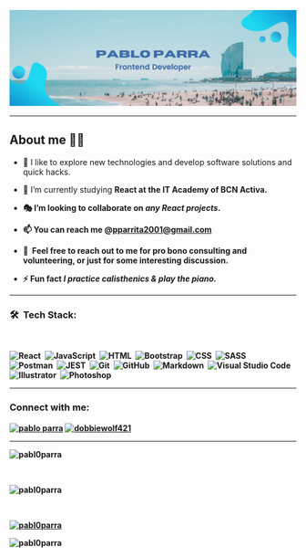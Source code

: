 <a href="https://github.com/Pabl0Parra">![Pabl0Parra Profile SVG](./assets/profile.svg)</a>

---

<!-- Description about me -->
<h2> About me 👨‍💻 </h2>

- 🔭 I like to explore new technologies and develop software solutions and quick hacks.

- 🌱 I’m currently studying <strong>React<strong> at the IT Academy of BCN Activa.

- :performing_arts: I’m looking to collaborate on <em>any React projects.</em>

- 📫 You can reach me @<strong>pparrita2001@gmail.com<strong>

- 💬 &nbsp;Feel free to reach out to me for pro bono consulting and volunteering, or just for some interesting discussion.
- ⚡ Fun fact <em>I practice calisthenics & play the piano.</em>

---

<h3>🛠 &nbsp;Tech Stack:</h3><br/>

![React](https://img.shields.io/badge/-React-05122A?style=flat&logo=react)&nbsp;
![JavaScript](https://img.shields.io/badge/-JavaScript-05122A?style=flat&logo=javascript)&nbsp;
![HTML](https://img.shields.io/badge/-HTML-05122A?style=flat&logo=HTML5)&nbsp;
![Bootstrap](https://img.shields.io/badge/-Bootstrap-05122A?style=flat&logo=bootstrap&logoColor=563D7C)&nbsp;
![CSS](https://img.shields.io/badge/-CSS-05122A?style=flat&logo=CSS3&logoColor=1572B6)&nbsp;
![SASS](https://img.shields.io/badge/-SASS-05122A?style=flat&logo=SASS)&nbsp;  
![Postman](https://img.shields.io/badge/-Postman-05122A?style=flat&logo=Postman)&nbsp;
![JEST](https://img.shields.io/badge/-JEST-05122A?style=flat&logo=JEST)&nbsp; 
![Git](https://img.shields.io/badge/-Git-05122A?style=flat&logo=git)&nbsp;
![GitHub](https://img.shields.io/badge/-GitHub-05122A?style=flat&logo=github)&nbsp;
![Markdown](https://img.shields.io/badge/-Markdown-05122A?style=flat&logo=markdown)&nbsp;
![Visual Studio Code](https://img.shields.io/badge/-Visual%20Studio%20Code-05122A?style=flat&logo=visual-studio-code&logoColor=007ACC)&nbsp;
![Illustrator](https://img.shields.io/badge/-Illustrator-05122A?style=flat&logo=adobe-illustrator)&nbsp;
![Photoshop](https://img.shields.io/badge/-Photoshop-05122A?style=flat&logo=adobe-photoshop)&nbsp;

---

<h3 align="left">Connect with me:</h3>
<p align="left">
<a href="https://linkedin.com/in/pablo parra" target="blank"><img align="center" src="https://raw.githubusercontent.com/rahuldkjain/github-profile-readme-generator/master/src/images/icons/Social/linked-in-alt.svg" alt="pablo parra" height="30" width="40" /></a>
<a href="https://instagram.com/dobbiewolf421" target="blank"><img align="center" src="https://raw.githubusercontent.com/rahuldkjain/github-profile-readme-generator/master/src/images/icons/Social/instagram.svg" alt="dobbiewolf421" height="30" width="40" /></a>
</p>  
  
---

<img src="https://github-readme-stats.vercel.app/api/top-langs?username=pabl0parra&show_icons=true&locale=en&theme=github_dark&layout=compact" alt="pabl0parra" /></p><br/>

<img src="https://github-readme-stats.vercel.app/api?username=pabl0parra&show_icons=true&theme=github_dark&locale=en" alt="pabl0parra" /></p><br/>

<a href="https://github.com/ryo-ma/github-profile-trophy"><img src="https://github-profile-trophy.vercel.app/?username=pabl0parra&theme=github_dark" alt="pabl0parra" /></a> </p>
  
<img src="https://komarev.com/ghpvc/?username=pabl0parra&label=Profile%20views&style=flat&theme=github_dark" alt="pabl0parra" /> </p>

